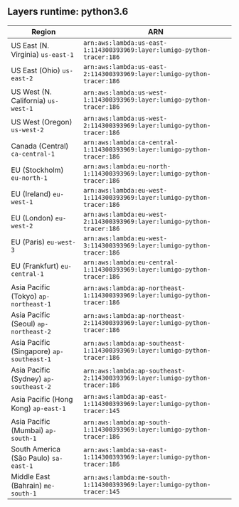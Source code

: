 Layers runtime: python3.6
----
| Region | ARN |
| --- | --- |
|US East (N. Virginia)  `us-east-1`|`arn:aws:lambda:us-east-1:114300393969:layer:lumigo-python-tracer:186`|
|US East (Ohio)  `us-east-2`|`arn:aws:lambda:us-east-2:114300393969:layer:lumigo-python-tracer:186`|
|US West (N. California)  `us-west-1`|`arn:aws:lambda:us-west-1:114300393969:layer:lumigo-python-tracer:186`|
|US West (Oregon)  `us-west-2`|`arn:aws:lambda:us-west-2:114300393969:layer:lumigo-python-tracer:186`|
|Canada (Central)  `ca-central-1`|`arn:aws:lambda:ca-central-1:114300393969:layer:lumigo-python-tracer:186`|
|EU (Stockholm)  `eu-north-1`|`arn:aws:lambda:eu-north-1:114300393969:layer:lumigo-python-tracer:186`|
|EU (Ireland)  `eu-west-1`|`arn:aws:lambda:eu-west-1:114300393969:layer:lumigo-python-tracer:186`|
|EU (London)  `eu-west-2`|`arn:aws:lambda:eu-west-2:114300393969:layer:lumigo-python-tracer:186`|
|EU (Paris)  `eu-west-3`|`arn:aws:lambda:eu-west-3:114300393969:layer:lumigo-python-tracer:186`|
|EU (Frankfurt)  `eu-central-1`|`arn:aws:lambda:eu-central-1:114300393969:layer:lumigo-python-tracer:186`|
|Asia Pacific (Tokyo)  `ap-northeast-1`|`arn:aws:lambda:ap-northeast-1:114300393969:layer:lumigo-python-tracer:186`|
|Asia Pacific (Seoul)  `ap-northeast-2`|`arn:aws:lambda:ap-northeast-2:114300393969:layer:lumigo-python-tracer:186`|
|Asia Pacific (Singapore)  `ap-southeast-1`|`arn:aws:lambda:ap-southeast-1:114300393969:layer:lumigo-python-tracer:186`|
|Asia Pacific (Sydney)  `ap-southeast-2`|`arn:aws:lambda:ap-southeast-2:114300393969:layer:lumigo-python-tracer:186`|
|Asia Pacific (Hong Kong)  `ap-east-1`|`arn:aws:lambda:ap-east-1:114300393969:layer:lumigo-python-tracer:145`|
|Asia Pacific (Mumbai)  `ap-south-1`|`arn:aws:lambda:ap-south-1:114300393969:layer:lumigo-python-tracer:186`|
|South America (São Paulo)  `sa-east-1`|`arn:aws:lambda:sa-east-1:114300393969:layer:lumigo-python-tracer:186`|
|Middle East (Bahrain)  `me-south-1`|`arn:aws:lambda:me-south-1:114300393969:layer:lumigo-python-tracer:145`|
